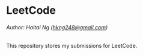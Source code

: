 # LeetCode
###### Author: Haitai Ng (hkng248@gmail.com)
This repository stores my submissions for LeetCode. 

